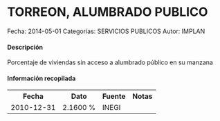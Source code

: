 TORREON, ALUMBRADO PUBLICO
=====

Fecha: 2014-05-01
Categorías: SERVICIOS PUBLICOS
Autor: IMPLAN

#### Descripción

Porcentaje de viviendas sin acceso a alumbrado público en su manzana

#### Información recopilada

<table class="table table-hover table-bordered">
  <tr><th>Fecha</th><th>Dato</th><th>Fuente</th><th>Notas</th></tr>
  <tr><td>2010-12-31</td><td>2.1600 %</td><td>INEGI</td><td></td></tr>
</table>
